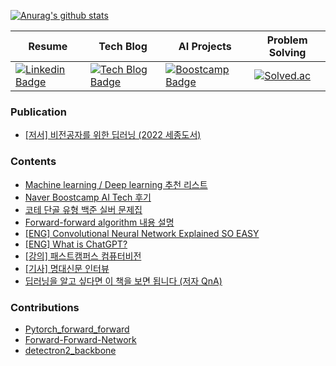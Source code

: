 [![Anurag's github stats](https://github-readme-stats.vercel.app/api?username=philgineer&show_icons=true)](https://github.com/philgineer)

|Resume|Tech Blog|AI Projects|Problem Solving|
|---|---|---|---|
|[![Linkedin Badge](https://img.shields.io/badge/-LinkedIn-blue?style=flat&logo=Linkedin&logoColor=white&link=https://www.linkedin.com/in/philgineer/)](https://www.linkedin.com/in/philgineer/)|[![Tech Blog Badge](http://img.shields.io/badge/국문과공대생-51a9fe?style=flat&logo=blogger&logoColor=white&link=https://philgineer.com/)](https://philgineer.com/)|[![Boostcamp Badge](https://img.shields.io/badge/Boostcamp-238636?style=flat&logo=gitbook&logoColor=white&link=https://philgineer.github.io/)](https://philgineer.github.io/)|[![Solved.ac](http://mazassumnida.wtf/api/mini/generate_badge?boj=yunjh0420)](https://solved.ac/yunjh0420)|

### Publication
- [[저서] 비전공자를 위한 딥러닝 (2022 세종도서)](http://www.yes24.com/Product/Goods/107477798)

### Contents
- [Machine learning / Deep learning 추천 리스트](https://www.philgineer.com/2020/10/awesome-machine-learning.html)
- [Naver Boostcamp AI Tech 후기](https://www.philgineer.com/2021/02/ai-tech.html)
- [코테 단골 유형 백준 실버 문제집](https://www.philgineer.com/2021/11/codingtest-selection.html)
- [Forward-forward algorithm 내용 설명](https://www.philgineer.com/2023/02/forward-forward.html)
- [[ENG] Convolutional Neural Network Explained SO EASY](https://www.philgineer.com/2021/11/convolutional-neural-network-explained.html)
- [[ENG] What is ChatGPT?](https://www.philgineer.com/2023/01/what-is-chatgpt.html)
- [[강의] 패스트캠퍼스 컴퓨터비전](https://www.philgineer.com/2022/05/blog-post.html)
- [[기사] 명대신문 인터뷰](https://news.mju.ac.kr/news/articleView.html?idxno=11273)
- [딥러닝을 알고 싶다면 이 책을 보면 됩니다 (저자 QnA)](https://www.philgineer.com/2023/03/qna.html)


### Contributions
- [Pytorch_forward_forward](https://github.com/mohammadpz/pytorch_forward_forward)
- [Forward-Forward-Network](https://github.com/JacksonWuxs/Forward-Forward-Network)
- [detectron2_backbone](https://github.com/sxhxliang/detectron2_backbone)
